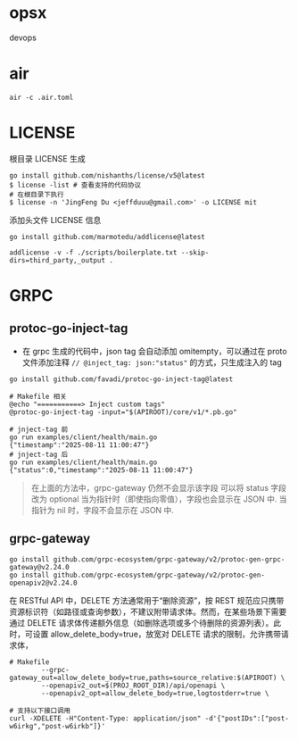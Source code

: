 # opsx

devops

# air

```shell
air -c .air.toml
```

# LICENSE

根目录 LICENSE 生成

```shell
go install github.com/nishanths/license/v5@latest
$ license -list # 查看支持的代码协议
# 在根目录下执行
$ license -n 'JingFeng Du <jeffduuu@gmail.com>' -o LICENSE mit
```

添加头文件 LICENSE 信息

```shell
go install github.com/marmotedu/addlicense@latest

addlicense -v -f ./scripts/boilerplate.txt --skip-dirs=third_party,_output .
```

# GRPC

## protoc-go-inject-tag

- 在 grpc 生成的代码中，json tag 会自动添加 omitempty，可以通过在 proto 文件添加注释 `// @inject_tag: json:"status"` 的方式，只生成注入的 tag

```shell
go install github.com/favadi/protoc-go-inject-tag@latest

# Makefile 相关
@echo "===========> Inject custom tags"
@protoc-go-inject-tag -input="$(APIROOT)/core/v1/*.pb.go"

# jnject-tag 前
go run examples/client/health/main.go
{"timestamp":"2025-08-11 11:00:47"}
# jnject-tag 后
go run examples/client/health/main.go
{"status":0,"timestamp":"2025-08-11 11:00:47"}
```

> 在上面的方法中，grpc-gateway 仍然不会显示该字段
> 可以将 status 字段改为 optional
> 当为指针时（即使指向零值），字段也会显示在 JSON 中. 当指针为 nil 时，字段不会显示在 JSON 中.

## grpc-gateway

```shell
go install github.com/grpc-ecosystem/grpc-gateway/v2/protoc-gen-grpc-gateway@v2.24.0
go install github.com/grpc-ecosystem/grpc-gateway/v2/protoc-gen-openapiv2@v2.24.0
```

在 RESTful API 中，DELETE 方法通常用于“删除资源”，按 REST 规范应只携带资源标识符（如路径或查询参数），不建议附带请求体。然而，在某些场景下需要通过 DELETE 请求体传递额外信息（如删除选项或多个待删除的资源列表）。此时，可设置 allow_delete_body=true，放宽对 DELETE 请求的限制，允许携带请求体，

```shell
# Makefile
		--grpc-gateway_out=allow_delete_body=true,paths=source_relative:$(APIROOT) \
		--openapiv2_out=$(PROJ_ROOT_DIR)/api/openapi \
		--openapiv2_opt=allow_delete_body=true,logtostderr=true \

# 支持以下接口调用
curl -XDELETE -H"Content-Type: application/json" -d'{"postIDs":["post-w6irkg","post-w6irkb"]}'
```
